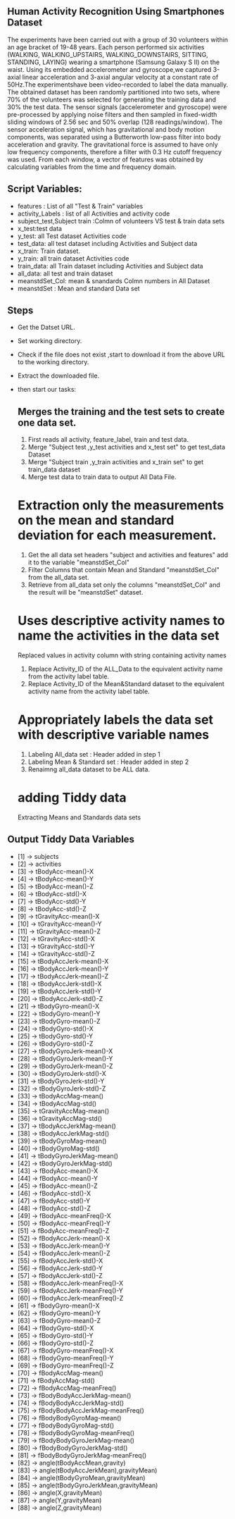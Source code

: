 Human Activity Recognition Using Smartphones Dataset
----------------------------------------------------
The experiments have been carried out with a group of 30 volunteers within an age bracket of 19-48 years.
Each person performed six activities (WALKING, WALKING_UPSTAIRS, WALKING_DOWNSTAIRS, SITTING, STANDING, LAYING)
wearing a smartphone (Samsung Galaxy S II) on the waist.
Using its embedded accelerometer and gyroscope,we captured 3-axial linear acceleration and 3-axial angular velocity
at a constant rate of 50Hz.The experimentshave been video-recorded to label the data manually.
The obtained dataset has been randomly partitioned into two sets, where 70% of the volunteers was selected for 
generating the training data and 30% the test data.
The sensor signals (accelerometer and gyroscope) were pre-processed by applying noise filters and then sampled
in fixed-width sliding windows of 2.56 sec and 50% overlap (128 readings/window).
The sensor acceleration signal, which has gravitational and body motion components, was separated using 
a Butterworth low-pass filter into body acceleration and gravity.
The gravitational force is assumed to have only low frequency components, therefore a filter with 0.3 Hz cutoff
frequency was used. 
From each window, a vector of features was obtained by calculating variables from the time and frequency domain.

Script Variables:
-----------------
* features : List of all "Test & Train" variables
* activity_Labels : list of all Activities and activity code
* subject_test,Subject train :Colmn of volunteers VS test & train data sets 
* x_test:test data
* y_test: all Test dataset Activities code
* test_data: all test dataset including Activities and Subject data
* x_train: Train dataset.
* y_train: all train dataset Activities code
* train_data: all Train dataset including Activities and Subject data
* all_data: all test and train dataset
* meanstdSet_Col: mean & snandards Colmn numbers in All Dataset
* meanstdSet : Mean and standard Data set
    
    
Steps
-----
* Get the Datset URL.
* Set working directory.
* Check if the file does not exist ,start to download it from the above URL to the working directory.
* Extract the downloaded file.
* then start our tasks:

    Merges the training and the test sets to create one data set.
    -------------------------------------------------------------
    1. First reads all activity, feature_label, train and test data.
    2. Merge "Subject test ,y_test activities and x_test set" to get test_data Dataset
    3. Merge "Subject train ,y_train activities and x_train set" to get train_data dataset
    2. Merge test data to train data to output All Data File.
    
    Extraction only the measurements on the mean and standard deviation for each measurement.
    =========================================================================================
    1. Get the all data set headers "subject and activities and features" add it to the variable "meanstdSet_Col"
    2. Filter Columns that contain Mean and Standard "meanstdSet_Col" from the all_data set.
    3. Retrieve from all_data set only the columns "meanstdSet_Col" and the result will be "meanstdSet" dataset.
  
    Uses descriptive activity names to name the activities in the data set
    ========================================================================
    Replaced values in activity column with string containing activity names
    1. Replace Activity_ID of the ALL_Data to the equivalent activity name from the activity label table.
    2. Replace Activity_ID of the Mean&Standard dataset to the equivalent activity name from the activity label table.
    
    Appropriately labels the data set with descriptive variable names
    =================================================================
    1. Labeling All_data set : Header added in step 1
    2. Labeling Mean & Standard set : Header added in step 2
    3. Renaimng all_data dataset to be ALL data.
    
    
    adding Tiddy data
    =================
    Extracting Means and Standards data sets
    
Output Tiddy Data Variables
---------------------------
* [1] ->  subjects
* [2] ->  activities
* [3] ->  tBodyAcc-mean()-X
* [4] ->  tBodyAcc-mean()-Y
* [5] ->  tBodyAcc-mean()-Z
* [6] ->  tBodyAcc-std()-X
* [7] ->  tBodyAcc-std()-Y
* [8] ->  tBodyAcc-std()-Z
* [9] ->  tGravityAcc-mean()-X
* [10] ->  tGravityAcc-mean()-Y
* [11] ->  tGravityAcc-mean()-Z
* [12] ->  tGravityAcc-std()-X
* [13] ->  tGravityAcc-std()-Y
* [14] ->  tGravityAcc-std()-Z
* [15] ->  tBodyAccJerk-mean()-X
* [16] ->  tBodyAccJerk-mean()-Y
* [17] ->  tBodyAccJerk-mean()-Z
* [18] ->  tBodyAccJerk-std()-X
* [19] ->  tBodyAccJerk-std()-Y
* [20] ->  tBodyAccJerk-std()-Z
* [21] ->  tBodyGyro-mean()-X
* [22] ->  tBodyGyro-mean()-Y
* [23] ->  tBodyGyro-mean()-Z
* [24] ->  tBodyGyro-std()-X
* [25] ->  tBodyGyro-std()-Y
* [26] ->  tBodyGyro-std()-Z
* [27] ->  tBodyGyroJerk-mean()-X
* [28] ->  tBodyGyroJerk-mean()-Y
* [29] ->  tBodyGyroJerk-mean()-Z
* [30] ->  tBodyGyroJerk-std()-X
* [31] ->  tBodyGyroJerk-std()-Y
* [32] ->  tBodyGyroJerk-std()-Z
* [33] ->  tBodyAccMag-mean()
* [34] ->  tBodyAccMag-std()
* [35] ->  tGravityAccMag-mean()
* [36] ->  tGravityAccMag-std()
* [37] ->  tBodyAccJerkMag-mean()
* [38] ->  tBodyAccJerkMag-std()
* [39] ->  tBodyGyroMag-mean()
* [40] ->  tBodyGyroMag-std()
* [41] ->  tBodyGyroJerkMag-mean()
* [42] ->  tBodyGyroJerkMag-std()
* [43] ->  fBodyAcc-mean()-X
* [44] ->  fBodyAcc-mean()-Y
* [45] ->  fBodyAcc-mean()-Z
* [46] ->  fBodyAcc-std()-X
* [47] ->  fBodyAcc-std()-Y
* [48] ->  fBodyAcc-std()-Z
* [49] ->  fBodyAcc-meanFreq()-X
* [50] ->  fBodyAcc-meanFreq()-Y
* [51] ->  fBodyAcc-meanFreq()-Z
* [52] ->  fBodyAccJerk-mean()-X
* [53] ->  fBodyAccJerk-mean()-Y
* [54] ->  fBodyAccJerk-mean()-Z
* [55] ->  fBodyAccJerk-std()-X
* [56] ->  fBodyAccJerk-std()-Y
* [57] ->  fBodyAccJerk-std()-Z
* [58] ->  fBodyAccJerk-meanFreq()-X
* [59] ->  fBodyAccJerk-meanFreq()-Y
* [60] ->  fBodyAccJerk-meanFreq()-Z
* [61] ->  fBodyGyro-mean()-X
* [62] ->  fBodyGyro-mean()-Y
* [63] ->  fBodyGyro-mean()-Z
* [64] ->  fBodyGyro-std()-X
* [65] ->  fBodyGyro-std()-Y
* [66] ->  fBodyGyro-std()-Z
* [67] ->  fBodyGyro-meanFreq()-X
* [68] ->  fBodyGyro-meanFreq()-Y
* [69] ->  fBodyGyro-meanFreq()-Z
* [70] ->  fBodyAccMag-mean()
* [71] ->  fBodyAccMag-std()
* [72] ->  fBodyAccMag-meanFreq()
* [73] ->  fBodyBodyAccJerkMag-mean()
* [74] ->  fBodyBodyAccJerkMag-std()
* [75] ->  fBodyBodyAccJerkMag-meanFreq()
* [76] ->  fBodyBodyGyroMag-mean()
* [77] ->  fBodyBodyGyroMag-std()
* [78] ->  fBodyBodyGyroMag-meanFreq()
* [79] ->  fBodyBodyGyroJerkMag-mean()
* [80] ->  fBodyBodyGyroJerkMag-std()
* [81] ->  fBodyBodyGyroJerkMag-meanFreq()
* [82] ->  angle(tBodyAccMean,gravity)
* [83] ->  angle(tBodyAccJerkMean),gravityMean)
* [84] ->  angle(tBodyGyroMean,gravityMean)
* [85] ->  angle(tBodyGyroJerkMean,gravityMean)
* [86] ->  angle(X,gravityMean)
* [87] ->  angle(Y,gravityMean)
* [88] ->  angle(Z,gravityMean)
